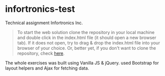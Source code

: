 # infortronics-test

Technical assignment 
Infortronics Inc.

>To start the web solution clone the repository in your local machine and
>double click in the index.html file (it should open a new browser tab).
>If it does not open, try to drag & drop the index.html file into your browser of your choice.
>Or, better yet, if you don't want to clone the repository, check [here](https://imbianchi.github.io/infortronics-test/).

The whole exercises was built using Vanilla JS & jQuery.
used Bootstrap for layout helpers and Ajax for fetching data.

